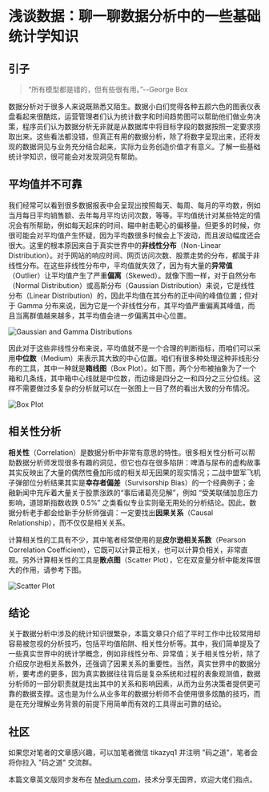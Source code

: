 # 浅谈数据：聊一聊数据分析中的一些基础统计学知识

## 引子

> “所有模型都是错的，但有些很有用。”--George Box

数据分析对于很多人来说既熟悉又陌生。数据小白们觉得各种五颜六色的图表仪表盘看起来很酷炫，运营管理者们认为统计数字和时间趋势图可以帮助他们做业务决策，程序员们认为数据分析无非就是从数据库中将目标字段的数据按照一定要求捞取出来。这些看法都没错，但真正有用的数据分析，除了将数字呈现出来，还将发现的数据洞见与业务充分结合起来，实际为业务创造价值才有意义。了解一些基础统计学知识，很可能会对发现洞见有帮助。

## 平均值并不可靠

我们经常可以看到很多数据报表中会呈现出按照每天、每周、每月的平均数，例如当月每日平均销售额、去年每月平均访问次数，等等。平均值统计对某些特定的情况会有所帮助，例如每天起床的时间、瞄中射击靶心的偏移量。但更多的时候，你很可能会对平均值产生怀疑，因为平均数很多时候会上下波动，而且波动幅度还会很大。这里的根本原因来自于真实世界中的**非线性分布**（Non-Linear Distribution）。对于网站的响应时间、网页访问次数、股票走势的分布，都属于非线性分布。在这些非线性分布中，平均值就失效了，因为有大量的**异常值**（Outlier）让平均值产生了严重**偏离**（Skewed）。就像下图一样，对于自然分布（Normal Distribution）或高斯分布（Gaussian Distribution）来说，它是线性分布（Linear Distribution）的，因此平均值在其分布的正中间的峰值位置；但对于 Gamma 分布来说，因为它是一个非线性分布，其平均值严重偏离其峰值，而且当离群值越来越多，其平均值会进一步偏离其中心位置。

![Gaussian and Gamma Distributions](https://tva1.sinaimg.cn/large/008vxvgGly1h7vitc7gvfj31d60ow40o.jpg)

因此对于这些非线性分布来说，平均值就不是一个合理的判断指标，而咱们可以采用**中位数**（Medium）来表示其大致的中心位置。咱们有很多种处理这种非线形分布的工具，其中一种就是**箱线图**（Box Plot）。如下图，两个分布被抽象为了一个箱和几条线，其中箱中心线就是中位数，而边缘是四分之一和四分之三分位线。这样不需要做过多复杂的分析就可以在一张图上一目了然的看出大致的分布情况。

![Box Plot](https://tva1.sinaimg.cn/large/008vxvgGly1h7vj9t68rqj30wa0nymy2.jpg)

## 相关性分析

**相关性**（Correlation）是数据分析中非常有意思的特性。很多相关性分析可以帮助数据分析师发现很多有趣的洞见，但它也存在很多陷阱：啤酒与尿布的虚构故事其实反映出了大量的偶然性叠加形成的相关却无因果的现实情况；二战中盟军飞机子弹部位分析结果其实是**幸存者偏差**（Survisorship Bias）的一个经典例子；金融新闻中充斥着大量关于股票涨跌的“事后诸葛亮见解”，例如 “受美联储加息压力影响，道琼斯指数收跌 0.5%” 之类看似专业实则毫无用处的分析结论。因此，数据分析老手都会给新手分析师强调：一定要找出**因果关系**（Causal Relationship），而不仅仅是相关关系。

计算相关性的工具有不少，其中笔者经常使用的是**皮尔逊相关系数**（Pearson Correlation Coefficient），它既可以计算正相关，也可以计算负相关，非常直观。另外计算相关性的工具是**散点图**（Scatter Plot），它在双变量分析中能发挥很大的作用，请参考下图。

![Scatter Plot](https://tva1.sinaimg.cn/large/008vxvgGly1h7vk6j5lozj30vm0ns75k.jpg)

## 结论

关于数据分析中涉及的统计知识很繁杂，本篇文章只介绍了平时工作中比较常用却容易被忽视的分析技巧，包括平均值陷阱、相关性分析等。其中，我们简单提及了一些真实世界中的统计学概念，例如非线性分布、异常值；关于相关性分析，除了介绍皮尔逊相关系数外，还强调了因果关系的重要性。当然，真实世界中的数据分析，要考虑的更多，因为真实数据往往背后是复杂系统和过程的表象观测值，数据分析师的一部分职责就是找出其中的关系和影响因素，从而为业务决策者提供更可靠的数据支撑。这也是为什么从业多年的数据分析师不会使用很多炫酷的技巧，而是在充分理解业务背景的前提下用简单而有效的工具得出可靠的结论。

## 社区

如果您对笔者的文章感兴趣，可以加笔者微信 tikazyq1 并注明 "码之道"，笔者会将你拉入 "码之道" 交流群。

本篇文章英文版同步发布在 [Medium.com](https://medium.com/@MarvinZhang89/talking-data-some-basic-yet-useful-statistics-in-data-analysis-8f580a5eeb7f)，技术分享无国界，欢迎大佬们指点。
